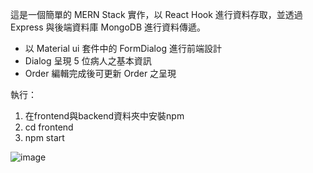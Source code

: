這是一個簡單的 MERN Stack 實作，以 React Hook 進行資料存取，並透過 Express 與後端資料庫 MongoDB 進行資料傳遞。

- 以 Material ui 套件中的 FormDialog 進行前端設計
- Dialog 呈現 5 位病人之基本資訊
- Order 編輯完成後可更新 Order 之呈現

執行：
1. 在frontend與backend資料夾中安裝npm
2. cd frontend
3. npm start

![image](https://github.com/YuweiHu/mern-stack/blob/master/MERN-satck%20Demo%20trim%20v2.gif)
